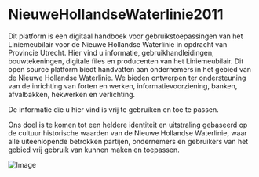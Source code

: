 # NieuweHollandseWaterlinie2011
Dit platform is een digitaal handboek voor gebruikstoepassingen van het Liniemeubilair voor de Nieuwe Hollandse Waterlinie in opdracht van Provincie Utrecht. Hier vind u informatie, gebruikhandleidingen, bouwtekeningen, digitale files en producenten van het Liniemeubilair. Dit open source platform biedt handvatten aan ondernemers in het gebied van de Nieuwe Hollandse Waterlinie. We bieden ontwerpen ter ondersteuning van de inrichting van forten en werken, informatievoorziening, banken, afvalbakken, hekwerken en verlichting.

De informatie die u hier vind is vrij te gebruiken en toe te passen. 

Ons doel is te komen tot een heldere identiteit en uitstraling gebaseerd op de cultuur historische waarden van de Nieuwe Hollandse Waterlinie, waar alle uiteenlopende betrokken partijen, ondernemers en gebruikers van het gebied vrij gebruik van kunnen maken en toepassen.

![Image](https://user-images.githubusercontent.com/117828831/201355275-69bb22dc-4032-4aa5-a6a7-15a62210079e.jpg)
